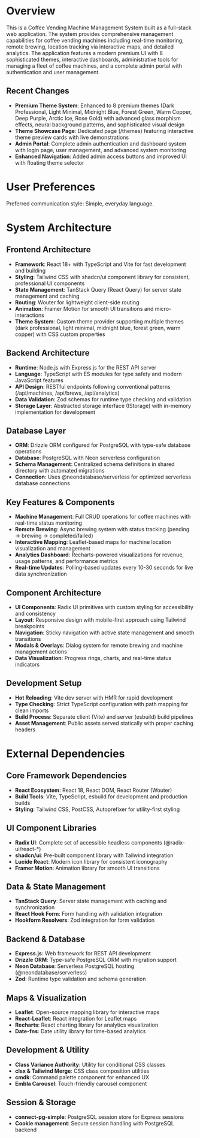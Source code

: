 # Overview

This is a Coffee Vending Machine Management System built as a full-stack web application. The system provides comprehensive management capabilities for coffee vending machines including real-time monitoring, remote brewing, location tracking via interactive maps, and detailed analytics. The application features a modern premium UI with 8 sophisticated themes, interactive dashboards, administrative tools for managing a fleet of coffee machines, and a complete admin portal with authentication and user management.

## Recent Changes

- **Premium Theme System**: Enhanced to 8 premium themes (Dark Professional, Light Minimal, Midnight Blue, Forest Green, Warm Copper, Deep Purple, Arctic Ice, Rose Gold) with advanced glass morphism effects, neural background patterns, and sophisticated visual design
- **Theme Showcase Page**: Dedicated page (/themes) featuring interactive theme preview cards with live demonstrations
- **Admin Portal**: Complete admin authentication and dashboard system with login page, user management, and advanced system monitoring
- **Enhanced Navigation**: Added admin access buttons and improved UI with floating theme selector

# User Preferences

Preferred communication style: Simple, everyday language.

# System Architecture

## Frontend Architecture
- **Framework**: React 18+ with TypeScript and Vite for fast development and building
- **Styling**: Tailwind CSS with shadcn/ui component library for consistent, professional UI components
- **State Management**: TanStack Query (React Query) for server state management and caching
- **Routing**: Wouter for lightweight client-side routing
- **Animation**: Framer Motion for smooth UI transitions and micro-interactions
- **Theme System**: Custom theme provider supporting multiple themes (dark professional, light minimal, midnight blue, forest green, warm copper) with CSS custom properties

## Backend Architecture
- **Runtime**: Node.js with Express.js for the REST API server
- **Language**: TypeScript with ES modules for type safety and modern JavaScript features
- **API Design**: RESTful endpoints following conventional patterns (/api/machines, /api/brews, /api/analytics)
- **Data Validation**: Zod schemas for runtime type checking and validation
- **Storage Layer**: Abstracted storage interface (IStorage) with in-memory implementation for development

## Database Layer
- **ORM**: Drizzle ORM configured for PostgreSQL with type-safe database operations
- **Database**: PostgreSQL with Neon serverless configuration
- **Schema Management**: Centralized schema definitions in shared directory with automated migrations
- **Connection**: Uses @neondatabase/serverless for optimized serverless database connections

## Key Features & Components
- **Machine Management**: Full CRUD operations for coffee machines with real-time status monitoring
- **Remote Brewing**: Async brewing system with status tracking (pending → brewing → completed/failed)
- **Interactive Mapping**: Leaflet-based maps for machine location visualization and management
- **Analytics Dashboard**: Recharts-powered visualizations for revenue, usage patterns, and performance metrics
- **Real-time Updates**: Polling-based updates every 10-30 seconds for live data synchronization

## Component Architecture
- **UI Components**: Radix UI primitives with custom styling for accessibility and consistency
- **Layout**: Responsive design with mobile-first approach using Tailwind breakpoints
- **Navigation**: Sticky navigation with active state management and smooth transitions
- **Modals & Overlays**: Dialog system for remote brewing and machine management actions
- **Data Visualization**: Progress rings, charts, and real-time status indicators

## Development Setup
- **Hot Reloading**: Vite dev server with HMR for rapid development
- **Type Checking**: Strict TypeScript configuration with path mapping for clean imports
- **Build Process**: Separate client (Vite) and server (esbuild) build pipelines
- **Asset Management**: Public assets served statically with proper caching headers

# External Dependencies

## Core Framework Dependencies
- **React Ecosystem**: React 18, React DOM, React Router (Wouter)
- **Build Tools**: Vite, TypeScript, esbuild for development and production builds
- **Styling**: Tailwind CSS, PostCSS, Autoprefixer for utility-first styling

## UI Component Libraries
- **Radix UI**: Complete set of accessible headless components (@radix-ui/react-*)
- **shadcn/ui**: Pre-built component library with Tailwind integration
- **Lucide React**: Modern icon library for consistent iconography
- **Framer Motion**: Animation library for smooth UI transitions

## Data & State Management
- **TanStack Query**: Server state management with caching and synchronization
- **React Hook Form**: Form handling with validation integration
- **Hookform Resolvers**: Zod integration for form validation

## Backend & Database
- **Express.js**: Web framework for REST API development
- **Drizzle ORM**: Type-safe PostgreSQL ORM with migration support
- **Neon Database**: Serverless PostgreSQL hosting (@neondatabase/serverless)
- **Zod**: Runtime type validation and schema generation

## Maps & Visualization
- **Leaflet**: Open-source mapping library for interactive maps
- **React-Leaflet**: React integration for Leaflet maps
- **Recharts**: React charting library for analytics visualization
- **Date-fns**: Date utility library for time-based analytics

## Development & Utility
- **Class Variance Authority**: Utility for conditional CSS classes
- **clsx & Tailwind Merge**: CSS class composition utilities
- **cmdk**: Command palette component for enhanced UX
- **Embla Carousel**: Touch-friendly carousel component

## Session & Storage
- **connect-pg-simple**: PostgreSQL session store for Express sessions
- **Cookie management**: Secure session handling with PostgreSQL backend